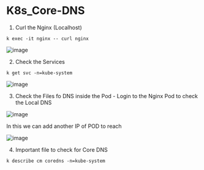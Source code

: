 # K8s_Core-DNS

1. Curl the Nginx (Localhost) 
```
k exec -it nginx -- curl nginx
```
![image](https://github.com/user-attachments/assets/128ffe60-4e29-47cb-b3e0-2b8042eaa271)


2. Check the Services
```
k get svc -n=kube-system
```
![image](https://github.com/user-attachments/assets/4be0696e-1c92-43d0-9a79-ba2e12cf316e)


3. Check the Files fo DNS inside the Pod - Login to the Nginx Pod to check the Local DNS

![image](https://github.com/user-attachments/assets/1a171ce4-0acb-4155-9327-63a693147c1c)

   In this we can add another IP of POD to reach 

![image](https://github.com/user-attachments/assets/0c77f0e5-2a08-4007-af39-e528c9f1f343)


4. Important file to check for Core DNS

```
k describe cm coredns -n=kube-system
```
